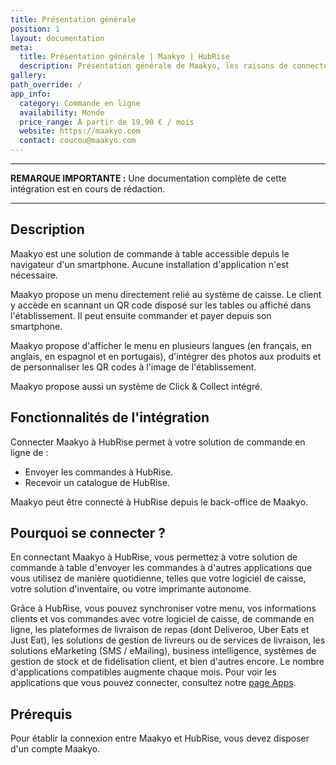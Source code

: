 ```yaml
---
title: Présentation générale
position: 1
layout: documentation
meta:
  title: Présentation générale | Maakyo | HubRise
  description: Présentation générale de Maakyo, les raisons de connecter votre site Maakyo à HubRise et fonctionnalités de l'intégration avec HubRise.
gallery:
path_override: /
app_info:
  category: Commande en ligne
  availability: Monde
  price_range: À partir de 19,90 € / mois
  website: https://maakyo.com
  contact: coucou@maakyo.com
---
```


---

**REMARQUE IMPORTANTE :** Une documentation complète de cette intégration est en cours de rédaction.

---

## Description

Maakyo est une solution de commande à table accessible depuis le navigateur d'un smartphone. Aucune installation d'application n'est nécessaire.

Maakyo propose un menu directement relié au système de caisse. Le client y accède en scannant un QR code disposé sur les tables ou affiché dans l'établissement. Il peut ensuite commander et payer depuis son smartphone.

Maakyo propose d'afficher le menu en plusieurs langues (en français, en anglais, en espagnol et en portugais), d'intégrer des photos aux produits et de personnaliser les QR codes à l'image de l'établissement.

Maakyo propose aussi un système de Click & Collect intégré.

## Fonctionnalités de l'intégration

Connecter Maakyo à HubRise permet à votre solution de commande en ligne de :

- Envoyer les commandes à HubRise.
- Recevoir un catalogue de HubRise.

Maakyo peut être connecté à HubRise depuis le back-office de Maakyo.

## Pourquoi se connecter ?

En connectant Maakyo à HubRise, vous permettez à votre solution de commande à table d'envoyer les commandes à d'autres applications que vous utilisez de manière quotidienne, telles que votre logiciel de caisse, votre solution d'inventaire, ou votre imprimante autonome.

Grâce à HubRise, vous pouvez synchroniser votre menu, vos informations clients et vos commandes avec votre logiciel de caisse, de commande en ligne, les plateformes de livraison de repas (dont Deliveroo, Uber Eats et Just Eat), les solutions de gestion de livreurs ou de services de livraison, les solutions eMarketing (SMS / eMailing), business intelligence, systèmes de gestion de stock et de fidélisation client, et bien d'autres encore. Le nombre d'applications compatibles augmente chaque mois. Pour voir les applications que vous pouvez connecter, consultez notre [page Apps](/apps).

## Prérequis

Pour établir la connexion entre Maakyo et HubRise, vous devez disposer d'un compte Maakyo.
